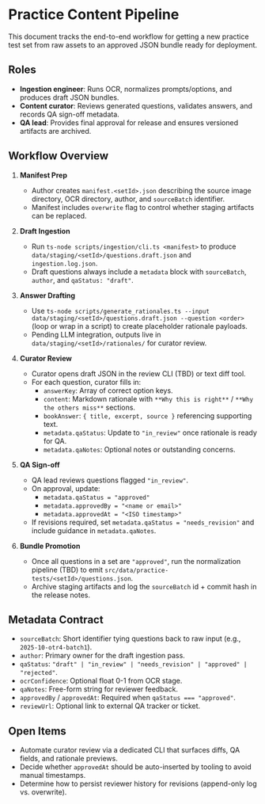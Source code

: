 # Practice Content Pipeline

This document tracks the end-to-end workflow for getting a new practice test set from raw assets to an approved JSON bundle ready for deployment.

## Roles
- **Ingestion engineer**: Runs OCR, normalizes prompts/options, and produces draft JSON bundles.
- **Content curator**: Reviews generated questions, validates answers, and records QA sign-off metadata.
- **QA lead**: Provides final approval for release and ensures versioned artifacts are archived.

## Workflow Overview
1. **Manifest Prep**
   - Author creates `manifest.<setId>.json` describing the source image directory, OCR directory, author, and `sourceBatch` identifier.
   - Manifest includes `overwrite` flag to control whether staging artifacts can be replaced.

2. **Draft Ingestion**
   - Run `ts-node scripts/ingestion/cli.ts <manifest>` to produce `data/staging/<setId>/questions.draft.json` and `ingestion.log.json`.
   - Draft questions always include a `metadata` block with `sourceBatch`, `author`, and `qaStatus: "draft"`.

3. **Answer Drafting**
   - Use `ts-node scripts/generate_rationales.ts --input data/staging/<setId>/questions.draft.json --question <order>` (loop or wrap in a script) to create placeholder rationale payloads.
   - Pending LLM integration, outputs live in `data/staging/<setId>/rationales/` for curator review.

4. **Curator Review**
   - Curator opens draft JSON in the review CLI (TBD) or text diff tool.
   - For each question, curator fills in:
     - `answerKey`: Array of correct option keys.
     - `content`: Markdown rationale with `**Why this is right**` / `**Why the others miss**` sections.
     - `bookAnswer`: `{ title, excerpt, source }` referencing supporting text.
     - `metadata.qaStatus`: Update to `"in_review"` once rationale is ready for QA.
     - `metadata.qaNotes`: Optional notes or outstanding concerns.

5. **QA Sign-off**
   - QA lead reviews questions flagged `"in_review"`.
   - On approval, update:
     - `metadata.qaStatus = "approved"`
     - `metadata.approvedBy = "<name or email>"`
     - `metadata.approvedAt = "<ISO timestamp>"`
   - If revisions required, set `metadata.qaStatus = "needs_revision"` and include guidance in `metadata.qaNotes`.

6. **Bundle Promotion**
   - Once all questions in a set are `"approved"`, run the normalization pipeline (TBD) to emit `src/data/practice-tests/<setId>/questions.json`.
   - Archive staging artifacts and log the `sourceBatch` id + commit hash in the release notes.

## Metadata Contract
- `sourceBatch`: Short identifier tying questions back to raw input (e.g., `2025-10-otr4-batch1`).
- `author`: Primary owner for the draft ingestion pass.
- `qaStatus`: `"draft" | "in_review" | "needs_revision" | "approved" | "rejected"`.
- `ocrConfidence`: Optional float 0-1 from OCR stage.
- `qaNotes`: Free-form string for reviewer feedback.
- `approvedBy` / `approvedAt`: Required when `qaStatus === "approved"`.
- `reviewUrl`: Optional link to external QA tracker or ticket.

## Open Items
- Automate curator review via a dedicated CLI that surfaces diffs, QA fields, and rationale previews.
- Decide whether `approvedAt` should be auto-inserted by tooling to avoid manual timestamps.
- Determine how to persist reviewer history for revisions (append-only log vs. overwrite).
